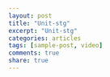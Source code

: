 ```yaml
---
layout: post
title: "Unit-stg"
excerpt: "Unit-stg"
categories: articles
tags: [sample-post, video]
comments: true
share: true
---
```

<br>
<div class="apester-media" data-media-id="635a83ea1f2e0f0029a95a6d"></div><script type="module" src="https://sdk.stg.apester.dev/web-sdk.core.min.js"></script><script nomodule src="https://sdk.stg.apester.dev/web-sdk.core.legacy.min.js" async></script>
<br>

